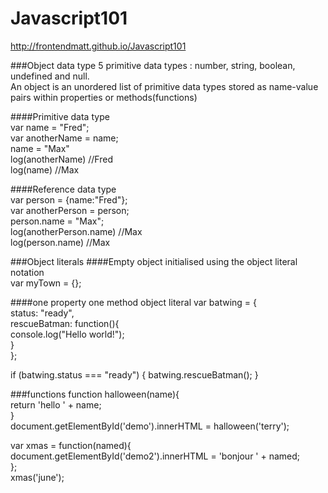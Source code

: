 # Javascript101
http://frontendmatt.github.io/Javascript101

###Object data type
5 primitive data types : number, string, boolean, undefined and null. <br>
An object is an unordered list of primitive data types stored as name-value pairs within properties or methods(functions) <br>

####Primitive data type <br>
var name = "Fred"; <br>
var anotherName = name; <br>
name = "Max" <br>
log(anotherName) //Fred <br>
log(name) //Max <br>

####Reference data type <br>
var person = {name:"Fred"}; <br>
var anotherPerson = person; <br>
person.name = "Max"; <br>
log(anotherPerson.name) //Max <br>
log(person.name) //Max <br>

###Object literals
####Empty object initialised using the object literal notation <br>
var myTown = {}; <br>

####one property one method object literal
var batwing = { <br>
	status: "ready", <br>
	rescueBatman: function(){ <br>
		console.log("Hello world!"); <br>
	} <br>
}; <br>

if (batwing.status === "ready") {
	batwing.rescueBatman();
}

###functions
function halloween(name){ <br>
  return 'hello ' + name; <br>
} <br>
document.getElementById('demo').innerHTML = halloween('terry'); <br>

var xmas = function(named){ <br>
  document.getElementById('demo2').innerHTML = 'bonjour ' + named; <br>
}; <br>
xmas('june'); <br>






















